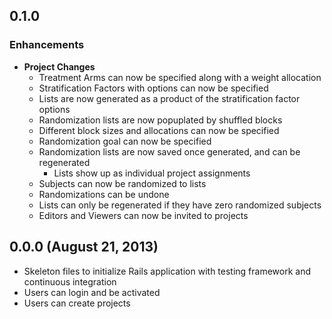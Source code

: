 ## 0.1.0

### Enhancements
- **Project Changes**
  - Treatment Arms can now be specified along with a weight allocation
  - Stratification Factors with options can now be specified
  - Lists are now generated as a product of the stratification factor options
  - Randomization lists are now popuplated by shuffled blocks
  - Different block sizes and allocations can now be specified
  - Randomization goal can now be specified
  - Randomization lists are now saved once generated, and can be regenerated
    - Lists show up as individual project assignments
  - Subjects can now be randomized to lists
  - Randomizations can be undone
  - Lists can only be regenerated if they have zero randomized subjects
  - Editors and Viewers can now be invited to projects

## 0.0.0 (August 21, 2013)

- Skeleton files to initialize Rails application with testing framework and continuous integration
- Users can login and be activated
- Users can create projects
